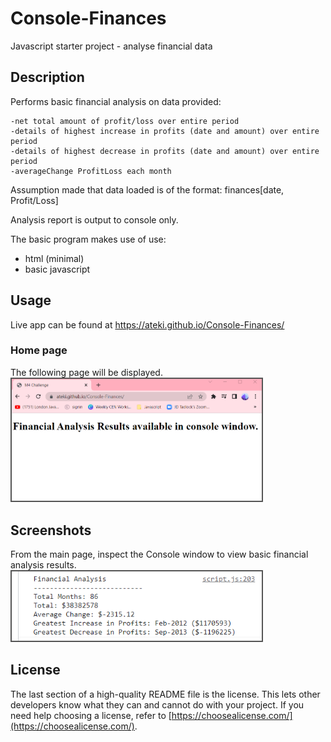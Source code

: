 # Console-Finances
Javascript starter project - analyse financial data


## Description

Performs basic financial analysis on data provided:

    -net total amount of profit/loss over entire period
    -details of highest increase in profits (date and amount) over entire period
    -details of highest decrease in profits (date and amount) over entire period
    -averageChange ProfitLoss each month



Assumption made that data loaded is of the format:
    finances[date, Profit/Loss]


Analysis report is output to console only.


The basic program makes  use of use:

- html  (minimal)
- basic javascript



## Usage
Live app can be found at https://ateki.github.io/Console-Finances/

### Home page
The following page will be displayed. <br>
<img src=assets/images/home_screenshot.png alt="Home Screen"  width="400" style=" margin-right: 10px; border: 2px solid #555;"  />


## Screenshots
From the main page,  inspect the Console window to view basic financial analysis results.<br>
<img src=assets/images/example_console_output.png alt="Example Console Output" width="400" style=" margin-right: 10px; border: 2px solid #555;" />




## License

The last section of a high-quality README file is the license. This lets other developers know what they can and cannot do with your project. If you need help choosing a license, refer to [https://choosealicense.com/](https://choosealicense.com/).